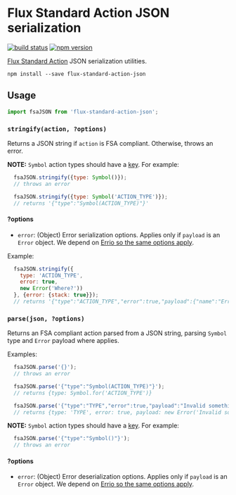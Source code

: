 Flux Standard Action JSON serialization
=======================================

[![build status](https://img.shields.io/travis/rstuven/flux-standard-action-json/master.svg?style=flat-square)](https://travis-ci.org/rstuven/flux-standard-action-json)
[![npm version](https://img.shields.io/npm/v/flux-standard-action-json.svg?style=flat-square)](https://www.npmjs.com/package/flux-standard-action-json)

[Flux Standard Action](https://github.com/acdlite/flux-standard-action) JSON serialization utilities.

```
npm install --save flux-standard-action-json
```

## Usage

```js
import fsaJSON from 'flux-standard-action-json';
```

### `stringify(action, ?options)`

Returns a JSON string if `action` is FSA compliant. Otherwise, throws an error.

**NOTE:** `Symbol` action types should have a [key](https://developer.mozilla.org/en-US/docs/Web/JavaScript/Reference/Global_Objects/Symbol/keyFor). For example:

```js
  fsaJSON.stringify({type: Symbol()});
  // throws an error
```

```js
  fsaJSON.stringify({type: Symbol('ACTION_TYPE')});
  // returns '{"type":"Symbol(ACTION_TYPE)"}'
```

#### ?options

* `error`: (Object) Error serialization options. Applies only if `payload` is an `Error` object. We depend on [Errio so the same options apply](https://github.com/programble/errio#options).

Example:
```js
  fsaJSON.stringify({
    type: 'ACTION_TYPE',
    error: true,
    new Error('Where?'))
  }, {error: {stack: true}});
  // returns '{"type":"ACTION_TYPE","error":true,"payload":{"name":"Error","message":"Where?","stack":"<a full error stack>"}}'
```

### `parse(json, ?options)`

Returns an FSA compliant action parsed from a JSON string,
parsing `Symbol` type and `Error` payload where applies.

Examples:

```js
  fsaJSON.parse('{}');
  // throws an error
```

```js
  fsaJSON.parse('{"type":"Symbol(ACTION_TYPE)"}');
  // returns {type: Symbol.for('ACTION_TYPE')}
```

```js
  fsaJSON.parse('{"type":"TYPE","error":true,"payload":"Invalid something"}');
  // returns {type: 'TYPE', error: true, payload: new Error('Invalid something')}
```

**NOTE:** `Symbol` action types should have a [key](https://developer.mozilla.org/en-US/docs/Web/JavaScript/Reference/Global_Objects/Symbol/keyFor). For example:

```js
  fsaJSON.parse('{"type":"Symbol()"}');
  // throws an error
```

#### ?options

* `error`: (Object) Error deserialization options. Applies only if `payload` is an `Error` object. We depend on [Errio so the same options apply](https://github.com/programble/errio#options).
